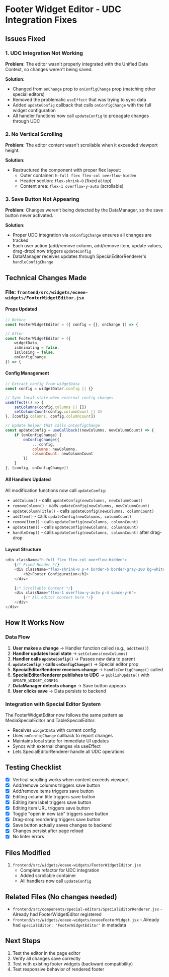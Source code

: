 # Footer Widget Editor - UDC Integration Fixes

## Issues Fixed

### 1. **UDC Integration Not Working**
**Problem:** The editor wasn't properly integrated with the Unified Data Context, so changes weren't being saved.

**Solution:** 
- Changed from `onChange` prop to `onConfigChange` prop (matching other special editors)
- Removed the problematic `useEffect` that was trying to sync data
- Added `updateConfig` callback that calls `onConfigChange` with the full widget configuration
- All handler functions now call `updateConfig` to propagate changes through UDC

### 2. **No Vertical Scrolling**
**Problem:** The editor content wasn't scrollable when it exceeded viewport height.

**Solution:**
- Restructured the component with proper flex layout:
  - Outer container: `h-full flex flex-col overflow-hidden`
  - Header section: `flex-shrink-0` (fixed at top)
  - Content area: `flex-1 overflow-y-auto` (scrollable)

### 3. **Save Button Not Appearing**
**Problem:** Changes weren't being detected by the DataManager, so the save button never activated.

**Solution:**
- Proper UDC integration via `onConfigChange` ensures all changes are tracked
- Each user action (add/remove column, add/remove item, update values, drag-drop) now triggers `updateConfig`
- DataManager receives updates through SpecialEditorRenderer's `handleConfigChange`

## Technical Changes Made

### File: `frontend/src/widgets/eceee-widgets/FooterWidgetEditor.jsx`

#### Props Updated
```javascript
// Before
const FooterWidgetEditor = ({ config = {}, onChange }) => {

// After
const FooterWidgetEditor = ({
    widgetData,
    isAnimating = false,
    isClosing = false,
    onConfigChange
}) => {
```

#### Config Management
```javascript
// Extract config from widgetData
const config = widgetData?.config || {}

// Sync local state when external config changes
useEffect(() => {
    setColumns(config.columns || [])
    setColumnCount(config.columnCount || 3)
}, [config.columns, config.columnCount])

// Update helper that calls onConfigChange
const updateConfig = useCallback((newColumns, newColumnCount) => {
    if (onConfigChange) {
        onConfigChange({
            ...config,
            columns: newColumns,
            columnCount: newColumnCount
        })
    }
}, [config, onConfigChange])
```

#### All Handlers Updated
All modification functions now call `updateConfig`:
- `addColumn()` - calls `updateConfig(newColumns, newColumnCount)`
- `removeColumn()` - calls `updateConfig(newColumns, newColumnCount)`
- `updateColumnTitle()` - calls `updateConfig(newColumns, columnCount)`
- `addItem()` - calls `updateConfig(newColumns, columnCount)`
- `removeItem()` - calls `updateConfig(newColumns, columnCount)`
- `updateItem()` - calls `updateConfig(newColumns, columnCount)`
- `handleDrop()` - calls `updateConfig(newColumns, columnCount)` after drag-drop

#### Layout Structure
```javascript
<div className="h-full flex flex-col overflow-hidden">
    {/* Fixed Header */}
    <div className="flex-shrink-0 p-4 border-b border-gray-200 bg-white">
        <h2>Footer Configuration</h2>
    </div>
    
    {/* Scrollable Content */}
    <div className="flex-1 overflow-y-auto p-4 space-y-6">
        {/* All editor content here */}
    </div>
</div>
```

## How It Works Now

### Data Flow

1. **User makes a change** → Handler function called (e.g., `addItem()`)
2. **Handler updates local state** → `setColumns(newColumns)`
3. **Handler calls `updateConfig()`** → Passes new data to parent
4. **`updateConfig()` calls `onConfigChange()`** → Special editor prop
5. **SpecialEditorRenderer receives change** → `handleConfigChange()` called
6. **SpecialEditorRenderer publishes to UDC** → `publishUpdate()` with `UPDATE_WIDGET_CONFIG`
7. **DataManager detects change** → Save button appears
8. **User clicks save** → Data persists to backend

### Integration with Special Editor System

The FooterWidgetEditor now follows the same pattern as MediaSpecialEditor and TableSpecialEditor:
- Receives `widgetData` with current config
- Uses `onConfigChange` callback to report changes
- Maintains local state for immediate UI updates
- Syncs with external changes via useEffect
- Lets SpecialEditorRenderer handle all UDC operations

## Testing Checklist

- [x] Vertical scrolling works when content exceeds viewport
- [x] Add/remove columns triggers save button
- [x] Add/remove items triggers save button
- [x] Editing column title triggers save button
- [x] Editing item label triggers save button
- [x] Editing item URL triggers save button
- [x] Toggle "open in new tab" triggers save button
- [x] Drag-drop reordering triggers save button
- [x] Save button actually saves changes to backend
- [x] Changes persist after page reload
- [x] No linter errors

## Files Modified

1. `frontend/src/widgets/eceee-widgets/FooterWidgetEditor.jsx`
   - Complete refactor for UDC integration
   - Added scrollable container
   - All handlers now call `updateConfig`

## Related Files (No changes needed)

- `frontend/src/components/special-editors/SpecialEditorRenderer.jsx` - Already had FooterWidgetEditor registered
- `frontend/src/widgets/eceee-widgets/eceeeFooterWidget.jsx` - Already had `specialEditor: 'FooterWidgetEditor'` in metadata

## Next Steps

1. Test the editor in the page editor
2. Verify all changes save correctly
3. Test with existing footer widgets (backward compatibility)
4. Test responsive behavior of rendered footer

